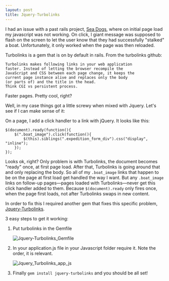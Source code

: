 ```yaml
---
layout: post
title: Jquery-Turbolinks
---
```


I had an issue with a past rails project, [Sea Dogs](https://github.com/stevenrayesky/pirate_ships_project), where on initial page load my javascript was not working. On click, I giant message was supposed to flash on the screen to let the user know that they had successfully "stalked" a boat. Unfortunately, it only worked when the page was then reloaded.

Turbolinks is a gem that is on by default in rails. From the turbolinks github:

```
Turbolinks makes following links in your web application 
faster. Instead of letting the browser recompile the 
JavaScript and CSS between each page change, it keeps the 
current page instance alive and replaces only the body 
(or parts of) and the title in the head. 
Think CGI vs persistent process.
```
Faster pages. Pretty cool, right? 

Well, in my case things got a little screwy when mixed with Jquery. Let's see if I can make sense of it:

On a page, I add a click handler to a link with jQuery. It looks like this:

```
$(document).ready(function(){
	$(".boat_image").click(function(){
		$(this).siblings(".expedition_form_div").css("display", "inline");
	});
});
```

Looks ok, right? Only problem is with Turbolinks, the document becomes "ready" once, at first page load. After that, Turbolinks is going around that and only replacing the body. So all of my `.boat_image` links that happen to be on the page at first load get handled the way I want. But any `.boat_image` links on follow-up pages—pages loaded with Turbolinks—never get this click handler added to them. Because `$(document).ready` only fires once, when the page first loads, not after Turbolinks swaps in new content.

In order to fix this I required another gem that fixes this specific problem, [Jquery-Turbolinks](https://rubygems.org/gems/jquery-turbolinks).

3 easy steps to get it working:

1. Put turbolinks in the Gemfile

    ![Jquery-Turbolinks_Gemfile](../../images/Jquery_Turbolinks_Gemfile.png)

2. In your application.js file in your Javascript folder require it. Note the order, it is relevant.

    ![Jquery_Turbolinks_app_js](../../images/Jquery_Turbolinks_app_js.png)

3. Finally 
`gem install jquery-turbolinks` 
and you should be all set!
